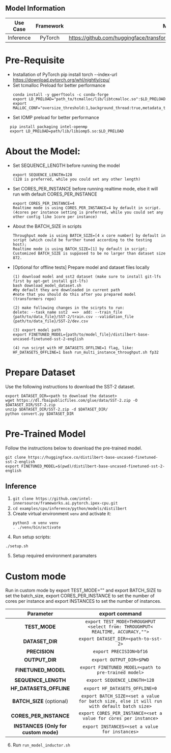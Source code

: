 ## Model Information

| **Use Case** | **Framework** | **Model Repo** | **Branch/Commit/Tag** | **Optional Patch** |
|:---:| :---: |:--------------:|:---------------------:|:------------------:|
|  Inference   |    PyTorch    |       https://github.com/huggingface/transformers/tree/main/src/transformers/models/distilbert        |           -           |         -          |

# Pre-Requisite
* Installation of PyTorch
  pip install torch --index-url https://download.pytorch.org/whl/nightly/cpu/
* Set tcmalloc Preload for better performance
  ```
  conda install -y gperftools -c conda-forge
  export LD_PRELOAD="path_to/tcmalloc/lib/libtcmalloc.so":$LD_PRELOAD
  export MALLOC_CONF="oversize_threshold:1,background_thread:true,metadata_thp:auto,dirty_decay_ms:9000000000,muzzy_decay_ms:9000000000"
  ```
* Set IOMP preload for better performance
```
  pip install packaging intel-openmp
  export LD_PRELOAD=path/lib/libiomp5.so:$LD_PRELOAD
```
# About the Model:
* Set SEQUENCE_LENGTH before running the model
  ```
  export SEQUENCE_LENGTH=128
  (128 is preferred, while you could set any other length)
  ```

* Set CORES_PER_INSTANCE before running realtime mode, else it will run with default CORES_PER_INSTANCE
  ```
  export CORES_PER_INSTANCE=4
  Realtime mode is using CORES_PER_INSTANCE=4 by default in script.
  (4cores per instance setting is preferred, while you could set any other config like 1core per instance)
  ```

* About the BATCH_SIZE in scripts
  ```
  Throughput mode is using BATCH_SIZE=[4 x core number] by default in script (which could be further tuned according to the testing host);
  Realtime mode is using BATCH_SIZE=[1] by default in script;
  Customized BATCH_SIZE is supposed to be no larger than dataset size 872.
  ```

* [Optional for offline tests] Prepare model and dataset files locally
  ```
  (1) download model and sst2 dataset (make sure to install git-lfs first by apt-get install git-lfs)
  bash download_model_dataset.sh
  #by default they are downloaded in current path
  #note that you should do this after you prepared model (transformers repo)

  (2) make following changes in the scirpts to run:
  delete: --task_name sst2  ==>  add: --train_file {path/to/data_file}/SST-2/train.csv --validation_file {path/to/data_file}/SST-2/dev.csv

  (3) export model path
  export FINETUNED_MODEL={path/to/model_file}/distilbert-base-uncased-finetuned-sst-2-english

  (4) run scirpt with HF_DATASETS_OFFLINE=1 flag, like:
  HF_DATASETS_OFFLINE=1 bash run_multi_instance_throughput.sh fp32

  ```

# Prepare Dataset
Use the following instructions to download the SST-2 dataset.
```
export DATASET_DIR=<path to download the dataset>
wget https://dl.fbaipublicfiles.com/glue/data/SST-2.zip -O $DATASET_DIR/SST-2.zip
unzip $DATASET_DIR/SST-2.zip -d $DATASET_DIR/
python convert.py $DATASET_DIR
```

# Pre-Trained Model
Follow the instructions below to download the pre-trained model.
```
git clone https://huggingface.co/distilbert-base-uncased-finetuned-sst-2-english
export FINETUNED_MODEL=$(pwd)/distilbert-base-uncased-finetuned-sst-2-english
```

## Inference
1. `git clone https://github.com/intel-innersource/frameworks.ai.pytorch.ipex-cpu.git`
2. `cd examples/cpu/inference/python/models/distilbert`
3. Create virtual environment `venv` and activate it:
    ```
    python3 -m venv venv
    . ./venv/bin/activate
    ```
4. Run setup scripts:
  ```
  ./setup.sh
  ```

5. Setup required environment paramaters

# Custom mode
 Run in custom mode by export TEST_MODE="" and export BATCH_SIZE to set the batch_size, export CORES_PER_INSTANCE to set the number of cores per instance and export INSTANCES to set the number of instances.

| **Parameter**                |                                  **export command**                                  |
|:---------------------------:|:------------------------------------------------------------------------------------:|
| **TEST_MODE**              |                     `export TEST_MODE=THROUGHPUT <select from: THROUGHPUT< REALTIME, ACCURACY,"">`                                  |
| **DATASET_DIR**              |                               `export DATASET_DIR=<path-to-sst-2>`                                  |
| **PRECISION**    |                               `export PRECISION=bf16`                             |
| **OUTPUT_DIR**    |                               `export OUTPUT_DIR=$PWD`                               |
| **FINETUNED_MODEL**    |                               `export FINETUNED_MODEL=<path to pre-trained model>`                               |
| **SEQUENCE_LENGTH**    |                               `export SEQUENCE_LENGTH=128`                        |
| **HF_DATASETS_OFFLINE**    |                               `export HF_DATASETS_OFFLINE=0`                               |
| **BATCH_SIZE** (optional)  |                               `export BATCH_SIZE=<set a value for batch size, else it will run with default batch size>`                                |
 | **CORES_PER_INSTANCE** |            `export CORES_PER_INSTANCE=<set a value for cores per instance>`  |
 | **INSTANCES (Only for custom mode)** |           `export INSTANCES=<set a value for instances>`          
6. Run `run_model_inductor.sh`